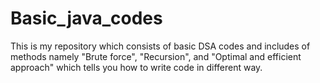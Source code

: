 # Basic_java_codes
This is my repository which consists of basic DSA codes and includes of methods namely "Brute force", "Recursion", and "Optimal and efficient approach" which tells you how to write code in different way.
